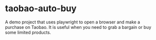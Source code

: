 # taobao-auto-buy
A demo project that uses playwright to open a browser and make a purchase on Taobao. It is useful when you need to grab a bargain or buy some limited products.

